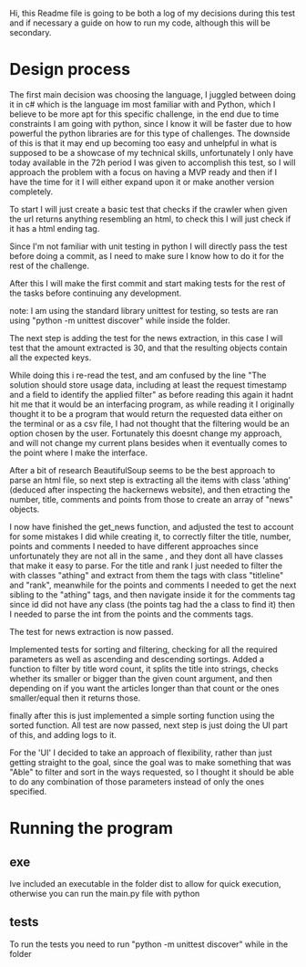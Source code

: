 Hi, this Readme file is going to be both a log of my decisions during this test and if necessary a guide on how to run my code, although this will be secondary.

# Design process 

The first main decision was choosing the language, I juggled between doing it in c# which is the language im most familiar with and Python, which I believe to be more apt for this specific challenge, in the end due to time constraints I am going with python, since I know it will be faster due to how powerful the python libraries are for this type of challenges. The downside of this is that it may end up becoming too easy and unhelpful in what is supposed to be a showcase of my technical skills, unfortunately I only have today available in the 72h period I was given to accomplish this test, so I will approach the problem with a focus on having a MVP ready and then if I have the time for it I will either expand upon it or make another version completely.

To start I will just create a basic test that checks if the crawler when given the url returns anything resembling an html, to check this I will just check if it has a html ending tag.

Since I'm not familiar with unit testing in python I will directly pass the test before doing a commit, as I need to make sure I know how to do it for the rest of the challenge.

After this I will make the first commit and start making tests for the rest of the tasks before continuing any development.

note: I am using the standard library unittest for testing, so tests are ran using "python -m unittest discover" while inside the folder.

The next step is adding the test for the news extraction, in this case I will test that the amount extracted is 30, and that the resulting objects contain all the expected keys.

While doing this i re-read the test, and am confused by the line "The solution should store usage data, including at least the request timestamp and a field to identify the applied filter" as before reading this again it hadnt hit me that it would be an interfacing program, as while reading it I originally thought it to be a program that would return the requested data either on the terminal or as a csv file, I had not thought that the filtering would be an option chosen by the user. Fortunately this doesnt change my approach, and will not change my current plans besides when it eventually comes to the point where I make the interface.

After a bit of research BeautifulSoup seems to be the best approach to parse an html file, so next step is extracting all the items with class 'athing' (deduced after inspecting the hackernews website), and then etracting the number, title, comments and points from those to create an array of "news" objects.

I now have finished the get_news function, and adjusted the test to account for some mistakes I did while creating it, to correctly filter the title, number, points and comments I needed to have different approaches since unfortunately they are not all in the same <tr>, and they dont all have classes that make it easy to parse.
For the title and rank I just needed to filter the <tr> with classes "athing" and extract from them the tags with class "titleline" and "rank", meanwhile for the points and comments I needed to get the next sibling to the "athing" tags, and then navigate inside it for the comments tag since id did not have any class (the points tag had the a class to find it) then I needed to parse the int from the points and the comments tags.

The test for news extraction is now passed.
 
Implemented tests for sorting and filtering, checking for all the required parameters as well as ascending and descending sortings.
Added a function to filter by title word count, it splits the title into strings, checks whether its smaller or bigger than the given count argument, and then depending on if you want the articles longer than that count or the ones smaller/equal then it returns those.

finally after this is just implemented a simple sorting function using the sorted function.
All test are now passed, next step is just doing the UI part of this, and adding logs to it.

For the 'UI' I decided to take an approach of flexibility, rather than just getting straight to the goal, since the goal was to make something that was "Able" to filter and sort in the ways requested, so I thought it should be able to do any combination of those parameters instead of only the ones specified.

# Running the program
## exe
Ive included an executable in the folder dist to allow for quick execution, otherwise you can run the main.py file with python

## tests

To run the tests you need to run  "python -m unittest discover"  while in the folder